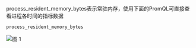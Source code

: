 process_resident_memory_bytes表示常驻内存，使用下面的PromQL可直接查看进程各时间的指标数据

```SQL
process_resident_memory_bytes
```

![图 1](/img/src/metrics/index/05fb22cee34c8397d46699269a74dc27714cd59547c16c5faeebb0aece8e2aed.png)  
